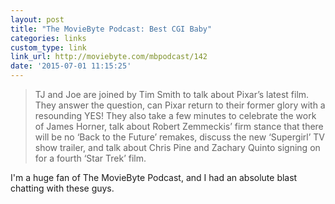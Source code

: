 ```yaml
---
layout: post
title: "The MovieByte Podcast: Best CGI Baby"
categories: links
custom_type: link
link_url: http://moviebyte.com/mbpodcast/142
date: '2015-07-01 11:15:25'
---
```

> TJ and Joe are joined by Tim Smith to talk about Pixar’s latest film. They answer the question, can Pixar return to their former glory with a resounding YES! They also take a few minutes to celebrate the work of James Horner, talk about Robert Zemmeckis’ firm stance that there will be no ‘Back to the Future’ remakes, discuss the new ‘Supergirl’ TV show trailer, and talk about Chris Pine and Zachary Quinto signing on for a fourth ‘Star Trek’ film.

I'm a huge fan of The MovieByte Podcast, and I had an absolute blast chatting with these guys.